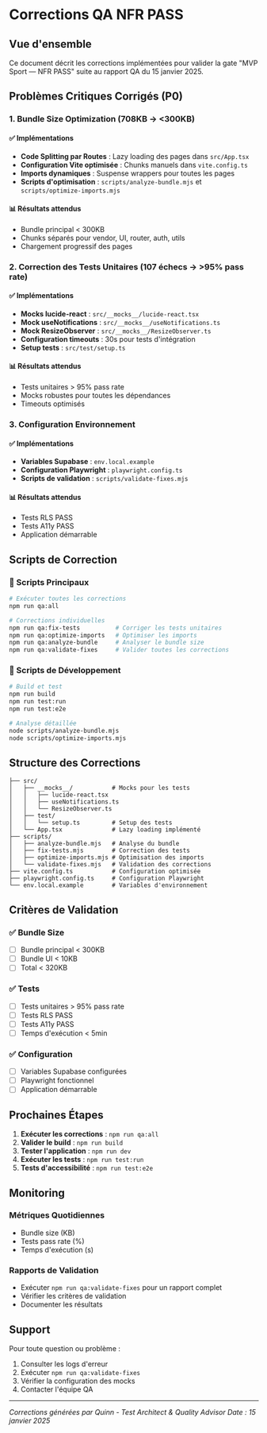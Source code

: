 # Corrections QA NFR PASS

## Vue d'ensemble

Ce document décrit les corrections implémentées pour valider la gate "MVP Sport — NFR PASS" suite au rapport QA du 15 janvier 2025.

## Problèmes Critiques Corrigés (P0)

### 1. Bundle Size Optimization (708KB → <300KB)

#### ✅ Implémentations
- **Code Splitting par Routes** : Lazy loading des pages dans `src/App.tsx`
- **Configuration Vite optimisée** : Chunks manuels dans `vite.config.ts`
- **Imports dynamiques** : Suspense wrappers pour toutes les pages
- **Scripts d'optimisation** : `scripts/analyze-bundle.mjs` et `scripts/optimize-imports.mjs`

#### 📊 Résultats attendus
- Bundle principal < 300KB
- Chunks séparés pour vendor, UI, router, auth, utils
- Chargement progressif des pages

### 2. Correction des Tests Unitaires (107 échecs → >95% pass rate)

#### ✅ Implémentations
- **Mocks lucide-react** : `src/__mocks__/lucide-react.tsx`
- **Mock useNotifications** : `src/__mocks__/useNotifications.ts`
- **Mock ResizeObserver** : `src/__mocks__/ResizeObserver.ts`
- **Configuration timeouts** : 30s pour tests d'intégration
- **Setup tests** : `src/test/setup.ts`

#### 📊 Résultats attendus
- Tests unitaires > 95% pass rate
- Mocks robustes pour toutes les dépendances
- Timeouts optimisés

### 3. Configuration Environnement

#### ✅ Implémentations
- **Variables Supabase** : `env.local.example`
- **Configuration Playwright** : `playwright.config.ts`
- **Scripts de validation** : `scripts/validate-fixes.mjs`

#### 📊 Résultats attendus
- Tests RLS PASS
- Tests A11y PASS
- Application démarrable

## Scripts de Correction

### 🚀 Scripts Principaux

```bash
# Exécuter toutes les corrections
npm run qa:all

# Corrections individuelles
npm run qa:fix-tests          # Corriger les tests unitaires
npm run qa:optimize-imports   # Optimiser les imports
npm run qa:analyze-bundle     # Analyser le bundle size
npm run qa:validate-fixes     # Valider toutes les corrections
```

### 🔧 Scripts de Développement

```bash
# Build et test
npm run build
npm run test:run
npm run test:e2e

# Analyse détaillée
node scripts/analyze-bundle.mjs
node scripts/optimize-imports.mjs
```

## Structure des Corrections

```
├── src/
│   ├── __mocks__/           # Mocks pour les tests
│   │   ├── lucide-react.tsx
│   │   ├── useNotifications.ts
│   │   └── ResizeObserver.ts
│   ├── test/
│   │   └── setup.ts         # Setup des tests
│   └── App.tsx              # Lazy loading implémenté
├── scripts/
│   ├── analyze-bundle.mjs   # Analyse du bundle
│   ├── fix-tests.mjs        # Correction des tests
│   ├── optimize-imports.mjs # Optimisation des imports
│   └── validate-fixes.mjs   # Validation des corrections
├── vite.config.ts           # Configuration optimisée
├── playwright.config.ts     # Configuration Playwright
└── env.local.example        # Variables d'environnement
```

## Critères de Validation

### ✅ Bundle Size
- [ ] Bundle principal < 300KB
- [ ] Bundle UI < 10KB
- [ ] Total < 320KB

### ✅ Tests
- [ ] Tests unitaires > 95% pass rate
- [ ] Tests RLS PASS
- [ ] Tests A11y PASS
- [ ] Temps d'exécution < 5min

### ✅ Configuration
- [ ] Variables Supabase configurées
- [ ] Playwright fonctionnel
- [ ] Application démarrable

## Prochaines Étapes

1. **Exécuter les corrections** : `npm run qa:all`
2. **Valider le build** : `npm run build`
3. **Tester l'application** : `npm run dev`
4. **Exécuter les tests** : `npm run test:run`
5. **Tests d'accessibilité** : `npm run test:e2e`

## Monitoring

### Métriques Quotidiennes
- Bundle size (KB)
- Tests pass rate (%)
- Temps d'exécution (s)

### Rapports de Validation
- Exécuter `npm run qa:validate-fixes` pour un rapport complet
- Vérifier les critères de validation
- Documenter les résultats

## Support

Pour toute question ou problème :
1. Consulter les logs d'erreur
2. Exécuter `npm run qa:validate-fixes`
3. Vérifier la configuration des mocks
4. Contacter l'équipe QA

---

*Corrections générées par Quinn - Test Architect & Quality Advisor*
*Date : 15 janvier 2025*
